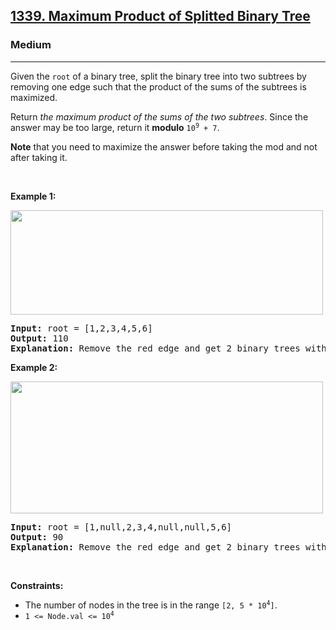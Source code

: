 <h2><a href="https://leetcode.com/problems/maximum-product-of-splitted-binary-tree/">1339. Maximum Product of Splitted Binary Tree</a></h2><h3>Medium</h3><hr><div style="user-select: auto;"><p style="user-select: auto;">Given the <code style="user-select: auto;">root</code> of a binary tree, split the binary tree into two subtrees by removing one edge such that the product of the sums of the subtrees is maximized.</p>

<p style="user-select: auto;">Return <em style="user-select: auto;">the maximum product of the sums of the two subtrees</em>. Since the answer may be too large, return it <strong style="user-select: auto;">modulo</strong> <code style="user-select: auto;">10<sup style="user-select: auto;">9</sup> + 7</code>.</p>

<p style="user-select: auto;"><strong style="user-select: auto;">Note</strong> that you need to maximize the answer before taking the mod and not after taking it.</p>

<p style="user-select: auto;">&nbsp;</p>
<p style="user-select: auto;"><strong style="user-select: auto;">Example 1:</strong></p>
<img alt="" src="https://assets.leetcode.com/uploads/2020/01/21/sample_1_1699.png" style="width: 500px; height: 167px; user-select: auto;">
<pre style="user-select: auto;"><strong style="user-select: auto;">Input:</strong> root = [1,2,3,4,5,6]
<strong style="user-select: auto;">Output:</strong> 110
<strong style="user-select: auto;">Explanation:</strong> Remove the red edge and get 2 binary trees with sum 11 and 10. Their product is 110 (11*10)
</pre>

<p style="user-select: auto;"><strong style="user-select: auto;">Example 2:</strong></p>
<img alt="" src="https://assets.leetcode.com/uploads/2020/01/21/sample_2_1699.png" style="width: 500px; height: 211px; user-select: auto;">
<pre style="user-select: auto;"><strong style="user-select: auto;">Input:</strong> root = [1,null,2,3,4,null,null,5,6]
<strong style="user-select: auto;">Output:</strong> 90
<strong style="user-select: auto;">Explanation:</strong> Remove the red edge and get 2 binary trees with sum 15 and 6.Their product is 90 (15*6)
</pre>

<p style="user-select: auto;">&nbsp;</p>
<p style="user-select: auto;"><strong style="user-select: auto;">Constraints:</strong></p>

<ul style="user-select: auto;">
	<li style="user-select: auto;">The number of nodes in the tree is in the range <code style="user-select: auto;">[2, 5 * 10<sup style="user-select: auto;">4</sup>]</code>.</li>
	<li style="user-select: auto;"><code style="user-select: auto;">1 &lt;= Node.val &lt;= 10<sup style="user-select: auto;">4</sup></code></li>
</ul>
</div>